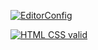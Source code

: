[![EditorConfig](https://github.com/yuarkhipenko/grid-template/actions/workflows/EditorConfig.yml/badge.svg?branch=master)](https://github.com/yuarkhipenko/grid-template/actions/workflows/EditorConfig.yml)

[![HTML CSS valid](https://github.com/yuarkhipenko/grid-template/actions/workflows/HTML5Validator.yml/badge.svg?branch=master)](https://github.com/yuarkhipenko/grid-template/actions/workflows/HTML5Validator.yml)